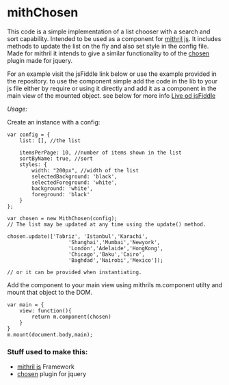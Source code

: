 # mithChosen
This code is a simple implementation of a list chooser with a search and sort capability. Intended to be used as a component for [mithril js](http://mithril.js.org). It includes methods to update the list on the fly and also set style in the config file.
Made for mithril it intends to give a similar functionality to of the [chosen](https://harvesthq.github.io/chosen/) plugin made for jquery.

For an example visit the jsFiddle link below or use the example provided in the repository.
to use the component simple add the code in the lib to your js file either by require or using it directly and add it as a component in the main view of the mounted object. see below for more info
[Live od jsFiddle](https://jsfiddle.net/pharzan/hr7vcujL/)

*Usage:*

Create an instance with a config:
```
var config = {
    list: [], //the list
   
    itemsPerPage: 10, //number of items shown in the list
    sortByName: true, //sort
    styles: { 
		width: "200px", //width of the list
        selectedBackground: 'black', 
        selectedForeground: 'white',
        background: 'white',
        foreground: 'black'
    }
};

var chosen = new MithChosen(config);
// The list may be updated at any time using the update() method.

chosen.update(['Tabriz', 'Istanbul','Karachi',
				    'Shanghai','Mumbai','Newyork',
				    'London','Adelaide','HongKong',
				    'Chicago','Baku','Cairo',
				    'Baghdad','Nairobi','Mexico']);
					
// or it can be provided when instantiating.

```
Add the component to your main view using mithrils m.component utilty and mount that object to the DOM.

```JS
var main = {
	view: function(){
		return m.component(chosen)
	}
}
m.mount(document.body,main);
```
### Stuff used to make this:

 * [mithril js](http://mithril.js.org) Framework
 * [chosen](https://harvesthq.github.io/chosen/) plugin for jquery
